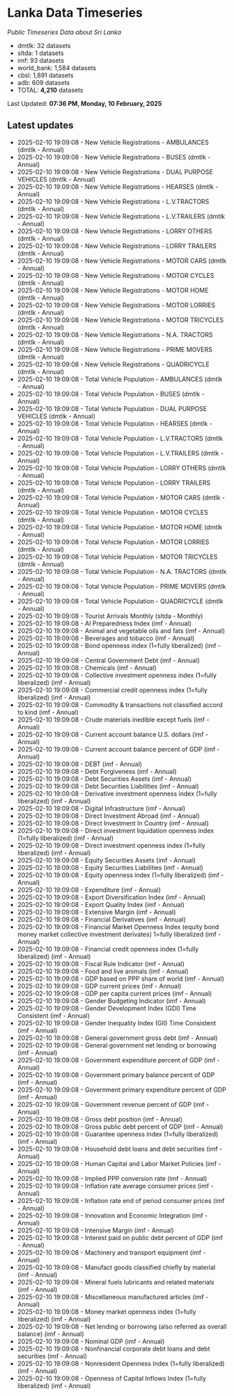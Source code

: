 # Lanka Data Timeseries
*Public Timeseries Data about Sri Lanka*

* dmtlk: 32 datasets
* sltda: 1 datasets
* imf: 93 datasets
* world_bank: 1,584 datasets
* cbsl: 1,891 datasets
* adb: 609 datasets
* TOTAL: **4,210** datasets

Last Updated: **07:36 PM, Monday, 10 February, 2025**

## Latest updates

* 2025-02-10 19:09:08 - New Vehicle Registrations - AMBULANCES (dmtlk - Annual)
* 2025-02-10 19:09:08 - New Vehicle Registrations - BUSES (dmtlk - Annual)
* 2025-02-10 19:09:08 - New Vehicle Registrations - DUAL PURPOSE VEHICLES (dmtlk - Annual)
* 2025-02-10 19:09:08 - New Vehicle Registrations - HEARSES (dmtlk - Annual)
* 2025-02-10 19:09:08 - New Vehicle Registrations - L.V.TRACTORS (dmtlk - Annual)
* 2025-02-10 19:09:08 - New Vehicle Registrations - L.V.TRAILERS (dmtlk - Annual)
* 2025-02-10 19:09:08 - New Vehicle Registrations - LORRY OTHERS (dmtlk - Annual)
* 2025-02-10 19:09:08 - New Vehicle Registrations - LORRY TRAILERS (dmtlk - Annual)
* 2025-02-10 19:09:08 - New Vehicle Registrations - MOTOR CARS (dmtlk - Annual)
* 2025-02-10 19:09:08 - New Vehicle Registrations - MOTOR CYCLES (dmtlk - Annual)
* 2025-02-10 19:09:08 - New Vehicle Registrations - MOTOR HOME (dmtlk - Annual)
* 2025-02-10 19:09:08 - New Vehicle Registrations - MOTOR LORRIES (dmtlk - Annual)
* 2025-02-10 19:09:08 - New Vehicle Registrations - MOTOR TRICYCLES (dmtlk - Annual)
* 2025-02-10 19:09:08 - New Vehicle Registrations - N.A. TRACTORS (dmtlk - Annual)
* 2025-02-10 19:09:08 - New Vehicle Registrations - PRIME MOVERS (dmtlk - Annual)
* 2025-02-10 19:09:08 - New Vehicle Registrations - QUADRICYCLE (dmtlk - Annual)
* 2025-02-10 19:09:08 - Total Vehicle Population - AMBULANCES (dmtlk - Annual)
* 2025-02-10 19:09:08 - Total Vehicle Population - BUSES (dmtlk - Annual)
* 2025-02-10 19:09:08 - Total Vehicle Population - DUAL PURPOSE VEHICLES (dmtlk - Annual)
* 2025-02-10 19:09:08 - Total Vehicle Population - HEARSES (dmtlk - Annual)
* 2025-02-10 19:09:08 - Total Vehicle Population - L.V.TRACTORS (dmtlk - Annual)
* 2025-02-10 19:09:08 - Total Vehicle Population - L.V.TRAILERS (dmtlk - Annual)
* 2025-02-10 19:09:08 - Total Vehicle Population - LORRY OTHERS (dmtlk - Annual)
* 2025-02-10 19:09:08 - Total Vehicle Population - LORRY TRAILERS (dmtlk - Annual)
* 2025-02-10 19:09:08 - Total Vehicle Population - MOTOR CARS (dmtlk - Annual)
* 2025-02-10 19:09:08 - Total Vehicle Population - MOTOR CYCLES (dmtlk - Annual)
* 2025-02-10 19:09:08 - Total Vehicle Population - MOTOR HOME (dmtlk - Annual)
* 2025-02-10 19:09:08 - Total Vehicle Population - MOTOR LORRIES (dmtlk - Annual)
* 2025-02-10 19:09:08 - Total Vehicle Population - MOTOR TRICYCLES (dmtlk - Annual)
* 2025-02-10 19:09:08 - Total Vehicle Population - N.A. TRACTORS (dmtlk - Annual)
* 2025-02-10 19:09:08 - Total Vehicle Population - PRIME MOVERS (dmtlk - Annual)
* 2025-02-10 19:09:08 - Total Vehicle Population - QUADRICYCLE (dmtlk - Annual)
* 2025-02-10 19:09:08 - Tourist Arrivals Monthly (sltda - Monthly)
* 2025-02-10 19:09:08 - AI Preparedness Index (imf - Annual)
* 2025-02-10 19:09:08 - Animal and vegetable oils and fats (imf - Annual)
* 2025-02-10 19:09:08 - Beverages and tobacco (imf - Annual)
* 2025-02-10 19:09:08 - Bond openness index (1=fully liberalized) (imf - Annual)
* 2025-02-10 19:09:08 - Central Government Debt (imf - Annual)
* 2025-02-10 19:09:08 - Chemicals (imf - Annual)
* 2025-02-10 19:09:08 - Collective investment openness index (1=fully liberalized) (imf - Annual)
* 2025-02-10 19:09:08 - Commercial credit openness index (1=fully liberalized) (imf - Annual)
* 2025-02-10 19:09:08 - Commodity & transactions not classified accord to kind (imf - Annual)
* 2025-02-10 19:09:08 - Crude materials inedible except fuels (imf - Annual)
* 2025-02-10 19:09:08 - Current account balance U.S. dollars (imf - Annual)
* 2025-02-10 19:09:08 - Current account balance percent of GDP (imf - Annual)
* 2025-02-10 19:09:08 - DEBT (imf - Annual)
* 2025-02-10 19:09:08 - Debt Forgiveness (imf - Annual)
* 2025-02-10 19:09:08 - Debt Securities Assets (imf - Annual)
* 2025-02-10 19:09:08 - Debt Securities Liabilities (imf - Annual)
* 2025-02-10 19:09:08 - Derivative investment openness index (1=fully liberalized) (imf - Annual)
* 2025-02-10 19:09:08 - Digital Infrastructure (imf - Annual)
* 2025-02-10 19:09:08 - Direct Investment Abroad (imf - Annual)
* 2025-02-10 19:09:08 - Direct Investment In Country (imf - Annual)
* 2025-02-10 19:09:08 - Direct investment liquidation openness index (1=fully liberalized) (imf - Annual)
* 2025-02-10 19:09:08 - Direct investment openness index (1=fully liberalized) (imf - Annual)
* 2025-02-10 19:09:08 - Equity Securities Assets (imf - Annual)
* 2025-02-10 19:09:08 - Equity Securities Liabilities (imf - Annual)
* 2025-02-10 19:09:08 - Equity openness index (1=fully liberalized) (imf - Annual)
* 2025-02-10 19:09:08 - Expenditure (imf - Annual)
* 2025-02-10 19:09:08 - Export Diversification Index (imf - Annual)
* 2025-02-10 19:09:08 - Export Quality Index (imf - Annual)
* 2025-02-10 19:09:08 - Extensive Margin (imf - Annual)
* 2025-02-10 19:09:08 - Financial Derivatives (imf - Annual)
* 2025-02-10 19:09:08 - Financial Market Openness Index (equity bond money market collective investment derivates) 1=fully liberalized (imf - Annual)
* 2025-02-10 19:09:08 - Financial credit openness index (1=fully liberalized) (imf - Annual)
* 2025-02-10 19:09:08 - Fiscal Rule Indicator (imf - Annual)
* 2025-02-10 19:09:08 - Food and live animals (imf - Annual)
* 2025-02-10 19:09:08 - GDP based on PPP share of world (imf - Annual)
* 2025-02-10 19:09:08 - GDP current prices (imf - Annual)
* 2025-02-10 19:09:08 - GDP per capita current prices (imf - Annual)
* 2025-02-10 19:09:08 - Gender Budgeting Indicator (imf - Annual)
* 2025-02-10 19:09:08 - Gender Development Index (GDI) Time Consistent (imf - Annual)
* 2025-02-10 19:09:08 - Gender Inequality Index (GII) Time Consistent (imf - Annual)
* 2025-02-10 19:09:08 - General government gross debt (imf - Annual)
* 2025-02-10 19:09:08 - General government net lending or borrowing (imf - Annual)
* 2025-02-10 19:09:08 - Government expenditure percent of GDP (imf - Annual)
* 2025-02-10 19:09:08 - Government primary balance percent of GDP (imf - Annual)
* 2025-02-10 19:09:08 - Government primary expenditure percent of GDP (imf - Annual)
* 2025-02-10 19:09:08 - Government revenue percent of GDP (imf - Annual)
* 2025-02-10 19:09:08 - Gross debt position (imf - Annual)
* 2025-02-10 19:09:08 - Gross public debt percent of GDP (imf - Annual)
* 2025-02-10 19:09:08 - Guarantee openness index (1=fully liberalized) (imf - Annual)
* 2025-02-10 19:09:08 - Household debt loans and debt securities (imf - Annual)
* 2025-02-10 19:09:08 - Human Capital and Labor Market Policies (imf - Annual)
* 2025-02-10 19:09:08 - Implied PPP conversion rate (imf - Annual)
* 2025-02-10 19:09:08 - Inflation rate average consumer prices (imf - Annual)
* 2025-02-10 19:09:08 - Inflation rate end of period consumer prices (imf - Annual)
* 2025-02-10 19:09:08 - Innovation and Economic Integration (imf - Annual)
* 2025-02-10 19:09:08 - Intensive Margin (imf - Annual)
* 2025-02-10 19:09:08 - Interest paid on public debt percent of GDP (imf - Annual)
* 2025-02-10 19:09:08 - Machinery and transport equipment (imf - Annual)
* 2025-02-10 19:09:08 - Manufact goods classified chiefly by material (imf - Annual)
* 2025-02-10 19:09:08 - Mineral fuels lubricants and related materials (imf - Annual)
* 2025-02-10 19:09:08 - Miscellaneous manufactured articles (imf - Annual)
* 2025-02-10 19:09:08 - Money market openness index (1=fully liberalized) (imf - Annual)
* 2025-02-10 19:09:08 - Net lending or borrowing (also referred as overall balance) (imf - Annual)
* 2025-02-10 19:09:08 - Nominal GDP (imf - Annual)
* 2025-02-10 19:09:08 - Nonfinancial corporate debt loans and debt securities (imf - Annual)
* 2025-02-10 19:09:08 - Nonresident Openness Index (1=fully liberalized) (imf - Annual)
* 2025-02-10 19:09:08 - Openness of Capital Inflows Index (1=fully liberalized) (imf - Annual)